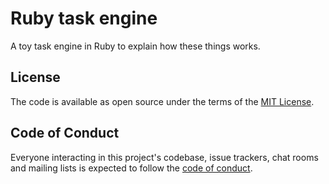 # Ruby task engine

A toy task engine in Ruby to explain how these things works.

## License

The code is available as open source under the terms of the [MIT License](https://opensource.org/licenses/MIT).

## Code of Conduct

Everyone interacting in this project's codebase, issue trackers, chat rooms and mailing lists is expected to follow the [code of conduct](https://github.com/archiloque/orm-ruby/blob/master/CODE_OF_CONDUCT.md).
